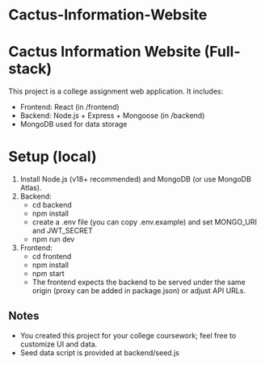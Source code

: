 # Cactus-Information-Website
# Cactus Information Website (Full-stack)
This project is a college assignment web application.
It includes:
- Frontend: React (in /frontend)
- Backend: Node.js + Express + Mongoose (in /backend)
- MongoDB used for data storage

# Setup (local)
1. Install Node.js (v18+ recommended) and MongoDB (or use MongoDB Atlas).
2. Backend:
   - cd backend
   - npm install
   - create a .env file (you can copy .env.example) and set MONGO_URI and JWT_SECRET
   - npm run dev
3. Frontend:
   - cd frontend
   - npm install
   - npm start
   - The frontend expects the backend to be served under the same origin (proxy can be added in package.json) or adjust API URLs.

## Notes
- You created this project for your college coursework; feel free to customize UI and data.
- Seed data script is provided at backend/seed.js
